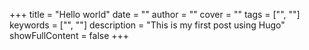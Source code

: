 +++
title = "Hello world"
date = ""
author = ""
cover = ""
tags = ["", ""]
keywords = ["", ""]
description = "This is my first post using Hugo"
showFullContent = false
+++
